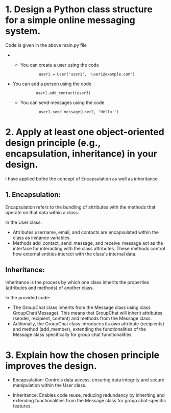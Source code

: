 # 1. Design a Python class structure for a simple online messaging system. 
  Code is given in the above main.py file
  - - You can create a user using the code

                  user1 = User('user1', 'user1@example.com')

  - You can add a person using the code

                  user1.add_contact(user3)
    - You can send messages using the code

                  user1.send_message(user2, 'Hello!')
    
# 2. Apply at least one object-oriented design principle (e.g., encapsulation, inheritance) in your design.

I have applied bothe the concept of Encapsulation as well as inheritance

## 1. Encapsulation:
Encapsulation refers to the bundling of attributes with the methods that operate on that data within a class.

In the User class:
  - Attributes username, email, and contacts are encapsulated within the class as instance variables.
  - Methods add_contact, send_message, and receive_message act as the interface for interacting with the class attributes. These methods control how external entities interact with the class's internal data.

  
## Inheritance:
Inheritance is the process by which one class inherits the properties (attributes and methods) of another class.

In the provided code:

  - The GroupChat class inherits from the Message class using class GroupChat(Message). This means that GroupChat will inherit attributes (sender, recipient, content) and methods from the Message class.
  - Aditionally, the GroupChat class introduces its own attribute (recipients) and method (add_member), extending the functionalities of the Message class specifically for group chat functionalities.

# 3. Explain how the chosen principle improves the design.
  - Encapsulation:
     Controls data access, ensuring data integrity and secure manipulation within the User class.

  - Inheritance:
    Enables code reuse, reducing redundancy by inheriting and extending functionalities from the Message class for group chat-specific features.
